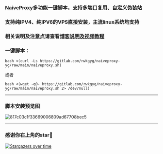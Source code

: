 ### NaiveProxy多功能一键脚本，支持多端口复用、自定义伪装站

### 支持纯IPV4、纯IPV6的VPS直接安装，主流linux系统均支持

### 相关说明及注意点请查看[博客说明及视频教程](https://ygkkk.blogspot.com/2022/11/naiveproxy-yg-youtube.html)

### 一键脚本：
```
bash <(curl -Ls https://gitlab.com/rwkgyg/naiveproxy-yg/raw/main/naiveproxy.sh)
```
或者
```
bash <(wget -qO- https://gitlab.com/rwkgyg/naiveproxy-yg/raw/main/naiveproxy.sh 2> /dev/null)
```
---------------------------------------

### 脚本安装预览图

![817c03c1f33669006809ad67708bec5](https://github.com/yonggekkk/NaiveProxy-yg/assets/121604513/eba0a9a3-e9b6-40e8-9d45-dbbe96e42445)


-----------------------------------------------------
### 感谢你右上角的star🌟
[![Stargazers over time](https://starchart.cc/yonggekkk/NaiveProxy-yg.svg)](https://starchart.cc/yonggekkk/NaiveProxy-yg)
